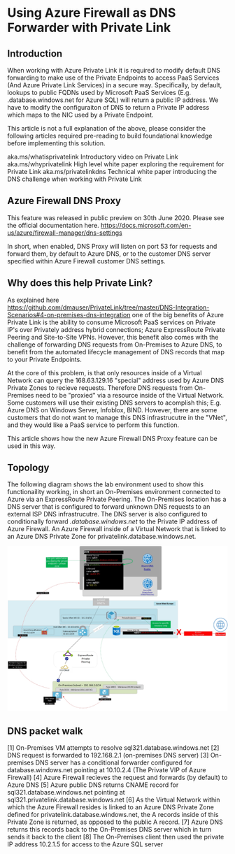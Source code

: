 # Using Azure Firewall as DNS Forwarder with Private Link

## Introduction

When working with Azure Private Link it is required to modify default DNS forwarding to make use of the Private Endpoints to access PaaS Services (And Azure Private Link Services) in a secure way. Specifically, by default, lookups to public FQDNs used by Microsoft PaaS Services (E.g. .database.windows.net for Azure SQL) will return a public IP address. We have to modify the configuraiton of DNS to return a Private IP address which maps to the NIC used by a Private Endpoint. 

This article is not a full explanation of the above, please consider the following articles required pre-reading to build foundational knowledge before implementing this solution.

aka.ms/whatisprivatelink Introductory video on Private Link
aka.ms/whyprivatelink High level white paper exploring the requirement for Private Link
aka.ms/privatelinkdns Technical white paper introducing the DNS challenge when working with Private Link

## Azure Firewall DNS Proxy

This feature was released in public preview on 30th June 2020. Please see the official documentation here. https://docs.microsoft.com/en-us/azure/firewall-manager/dns-settings

In short, when enabled, DNS Proxy will listen on port 53 for requests and forward them, by default to Azure DNS, or to the customer DNS server specified within Azure Firewall customer DNS settings.

## Why does this help Private Link?

As explained here https://github.com/dmauser/PrivateLink/tree/master/DNS-Integration-Scenarios#4-on-premises-dns-integration one of the big benefits of Azure Private Link is the ability to consume Microsoft PaaS services on Private IP's over Privately address hybrid connections; Azure ExpressRoute Private Peering and Site-to-Site VPNs. However, this benefit also comes with the challenge of forwarding DNS requests from On-Premises to Azure DNS, to benefit from the automated lifecycle management of DNS records that map to your Private Endpoints.

At the core of this problem, is that only resources inside of a Virtual Network can query the 168.63.129.16 "special" address used by Azure DNS Private Zones to recieve requests. Therefore DNS requests from On-Premises need to be "proxied" via a resource inside of the Virtual Network. Some customers will use their existing DNS servers to acomplish this; E.g. Azure DNS on Windows Server, Infoblox, BIND. However, there are some customers that do not want to manage this DNS infrastrucutre in the "VNet", and they would like a PaaS service to perform this function.

This article shows how the new Azure Firewall DNS Proxy feature can be used in this way.

## Topology

The following diagram shows the lab environment used to show this functionaility working, in short an On-Premises environment connected to Azure via an ExpressRoute Private Peering. The On-Premises location has a DNS server that is configured to forward unknown DNS requests to an external ISP DNS infrastrucutre. The DNS server is also configured to conditionally forward *.database.windows.net* to the Private IP address of Azure Firewall. An Azure Firewall inside of a Virtual Network that is linked to an Azure DNS Private Zone for privatelink.database.windows.net.

![Topology](images/azfw-dns.jpg)

## DNS packet walk

[1] On-Premises VM attempts to resolve sql321.database.windows.net
[2] DNS request is forwarded to 192.168.2.1 (on-premises DNS server)
[3] On-premises DNS server has a conditional forwarder configured for database.windows.net pointing at 10.10.2.4 (The Private VIP of Azure Firewall)
[4] Azure Firewall recieves the request and forwards (by default) to Azure DNS
[5] Azure public DNS returns CNAME record for sql321.database.windows.net pointing at sql321.privatelink.database.windows.net
[6] As the Virtual Network within which the Azure Firewall resides is linked to an Azure DNS Private Zone defined for privatelink.database.windows.net, the A records inside of this Private Zone is returned, as opposed to the public A record.
[7] Azure DNS returns this records back to the On-Premises DNS server which in turn sends it back to the client
[8] The On-Premises client then used the private IP address 10.2.1.5 for access to the Azure SQL server
